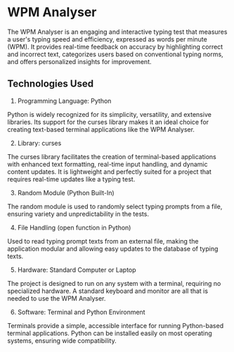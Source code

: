 # WPM Analyser

The WPM Analyser is an engaging and interactive typing test 
that measures a user's typing speed and efficiency, expressed
as words per minute (WPM). It provides real-time feedback on
accuracy by highlighting correct and incorrect text, categorizes
users based on conventional typing norms, and offers
personalized insights for improvement.

## Technologies Used

1. Programming Language: Python

Python is widely recognized for its
simplicity, versatility, and extensive libraries. Its support for the
curses library makes it an ideal choice for creating text-based
terminal applications like the WPM Analyser.

2. Library: curses

The curses library facilitates the
creation of terminal-based applications with enhanced text
formatting, real-time input handling, and dynamic content
updates. It is lightweight and perfectly suited for a project that
requires real-time updates like a typing test.

3. Random Module (Python Built-In)

The random module is used to
randomly select typing prompts from a file, ensuring variety
and unpredictability in the tests.

4. File Handling (open function in Python)

Used to read typing prompt texts from
an external file, making the application modular and allowing
easy updates to the database of typing texts.

5. Hardware: Standard Computer or Laptop

The project is designed to run on any
system with a terminal, requiring no specialized hardware. A
standard keyboard and monitor are all that is needed to use
the WPM Analyser.

6. Software: Terminal and Python Environment

Terminals provide a simple, accessible
interface for running Python-based terminal applications.
Python can be installed easily on most operating systems,
ensuring wide compatibility.
